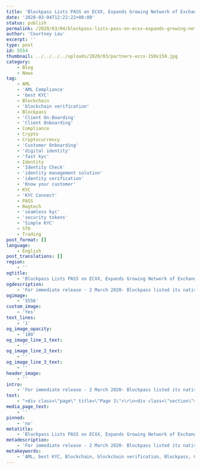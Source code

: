```yaml
---
title: 'Blockpass Lists PASS on ECXX, Expands Growing Network of Exchanges'
date: '2020-03-04T12:22:22+00:00'
status: publish
permalink: /2020/03/04/blockpass-lists-pass-on-ecxx-expands-growing-network-of-exchanges
author: 'Courtney Lau'
excerpt: ''
type: post
id: 5554
thumbnail: ../../../../uploads/2020/03/partners-eccx-150x150.jpg
category:
    - Blog
    - News
tag:
    - AML
    - 'AML Compliance'
    - 'best KYC'
    - Blockchain
    - 'blockchain verification'
    - Blockpass
    - 'Client On-Boarding'
    - 'Client Onboarding'
    - Compliance
    - Crypto
    - Cryptocurrency
    - 'Customer Onboarding'
    - 'digital identity'
    - 'fast kyc'
    - Identity
    - 'Identity Check'
    - 'identity management solution'
    - 'identity verification'
    - 'Know your customer'
    - KYC
    - 'KYC Connect'
    - PASS
    - Regtech
    - 'seamless kyc'
    - 'security tokens'
    - 'Simple KYC'
    - STO
    - Trading
post_format: []
language:
    - English
post_translations: []
region:
    - ''
ogtitle:
    - 'Blockpass Lists PASS on ECXX, Expands Growing Network of Exchanges'
ogdescription:
    - 'For immediate release - 2 March 2020-​ Blockpass listed its native utility token PASS on digital asset exchange platform ECXX on 20 February 2020.'
ogimage:
    - '5556'
custom_image:
    - 'Yes'
text_lines:
    - '1'
og_image_opacity:
    - '100'
og_image_line_1_text:
    - ''
og_image_line_2_text:
    - ''
og_image_line_3_text:
    - ''
header_image:
    - ''
intro:
    - 'For immediate release - 2 March 2020-​ Blockpass listed its native utility token PASS on digital asset exchange platform ECXX on 20 February 2020.'
text:
    - "<div class=\"page\" title=\"Page 1\">\r\n<div class=\"section\">\r\n<div class=\"layoutArea\">\r\n<div class=\"column\">\r\n\r\n<a href=\"https://ecxx.com/en_US/\">ECXX</a> is a Singapore-based exchange platform with proprietary systems built for high-volume. With its vision to be the World's Leading Digital Asset Exchange, the group aims to deliver trustable and secured digital asset trading services. ecxx.com ensures discretion by protecting client assets with a world-class multi-layer security system.\r\n\r\nBlockpass is a digital identity verification provider that provides a one-click compliance gateway to financial services and other regulated industries. From the Blockpass Mobile App, users can create, store, and manage a data-secure digital identity that can be used for an entire ecosystem of services and token purchases. PASS is the first KYC-enabled ERC-20 token, used for transacting in the Blockpass ecosystem. Exchanges that already list PASS include <a href=\"https://hitbtc.com/\">HitBTC</a>, <a href=\"https://www.lykke.com/\">Lykke</a>, <a href=\"https://adaxtech.com/\">ADAX</a> and <a href=\"https://www.glenbit.com/\">GlenBit</a>, with new exchanges being announced soon.\r\n\r\n“We are thrilled to announce yet another exchange that we have partnered with with for distribution of PASS,” said CEO <a href=\"https://www.linkedin.com/in/adamvaziri/\">Adam Vaziri</a>. “PASS is the only KYC enabled ERC-20 token, meaning it is secure and completely compliant in industry where regulation is becoming significantly more prevalent. By engaging with PASS, users become part of the Blockpass ecosystem and can access exclusive offers with our service partners.”\r\n\r\n“As we enter the 11th year since bitcoin was conceptualised, we believe regulatory compliance is the missing piece in the puzzle of the journey towards institutional and mass adoption. As such, we are excited to be working with projects like Blockpass which is playing a critical role in this journey,” Branson Lee, CEO of ECXX, said.\r\n\r\nServices in the Blockpass marketplace include <a href=\"https://adaxtech.com/\">ADAX</a>, <a href=\"https://holdex.io/\">Holdex</a>, <a href=\"https://www.glenbit.com/\">GlenBit</a>, <a href=\"https://wavesplatform.com/\">WAVES</a>, <a href=\"https://tokenomica.com/\">Tokenomica</a> and <a href=\"https://korporatio.com/\">Korporatio</a> amongst others. Blockpass has expanded in size and use over the past year,\r\n\r\n</div>\r\n</div>\r\n</div>\r\n</div>\r\n<div class=\"page\" title=\"Page 2\">\r\n<div class=\"section\">\r\n<div class=\"layoutArea\">\r\n<div class=\"column\">\r\n\r\nwith the inauguration of the <a href=\"https://identity-lab.blockpass.org/\">Blockpass Identity Lab</a> in partnership with Edinburgh Napier University in September 2018, followed by a number of new partnerships and collaborations with companies from a variety of industries and interests. Blockpass continues to develop its digital identity protocol with updates and additions to improve the compliance experience. Blockpass is seeing rapidly increasing numbers of users in the past few months as its identity verification solution is used for ICOs, <a href=\"https://www.blockpass.org/2019/05/25/what-is-a-security-token-and-a-security-token-offering/\">STOs</a> and <a href=\"https://www.blockpass.org/2019/06/14/what-is-an-initial-exchange-offering/\">IEOs,</a> supporting a number of successful fundraisers in the past few months. The Blockpass App is available from the App Store and Google Play.\r\n\r\nAbout Blockpass IDN\r\n\r\nBlockpass offers digital identity verification for businesses that participate in regulated industries, including crypto wallets and exchanges, virtual banks, traditional financial institutions and gaming. Blockpass provides an alternative process to cumbersome, repetitive and expensive Know Your Customer (KYC) and Anti-Money Laundering (AML) verification through an easy-to-use mobile application and seamless merchant dashboard. For individuals, Blockpass is a secure, user-centric gateway to financial services and other regulated offerings, allowing one click KYC submission. Blockpass alleviates the pain of opening new accounts and redoing KYC over and over. Registered in Hong Kong, Blockpass IDN is a joint venture of Infinity Blockchain Labs and Chain of Things. Blockpass IDN licenses its technology from the non-profit Blockpass Foundation, registered in the Isle of Man.\r\n\r\nFor more information and updates, please visit and sign up to the following: Promotional video: ​https://youtu.be/SvO2cw3e-SI\r\nWebsite: ​http://www.blockpass.org\r\nMedium: ​https://medium.com/@blockpass\r\n\r\nTwitter: ​https://twitter.com/BlockpassOrg\r\nFacebook: ​https://www.facebook.com/blockpassorg/ Telegram: ​https://t.me/blockpass\r\n\r\n</div>\r\n</div>\r\n</div>\r\n</div>\r\n&nbsp;"
media_page_text:
    - ''
pinned:
    - 'no'
metatitle:
    - 'Blockpass Lists PASS on ECXX, Expands Growing Network of Exchanges'
metadescription:
    - 'For immediate release - 2 March 2020-​ Blockpass listed its native utility token PASS on digital asset exchange platform ECXX on 20 February 2020.'
metakeywords:
    - 'AML, best KYC, Blockchain, blockchain verification, Blockpass, Client On-Boarding, Client Onboarding, Compliance, Crypto, Cryptocurrency, Customer Onboarding, digital identity, fast kyc, Identity, Identity Check, identity management solution, identity verification, Know your customer, KYC, KYC Connect, PASS, Regtech, seamless kyc, security tokens, Simple KYC, STO'
---
```

<!DOCTYPE html PUBLIC "-//W3C//DTD HTML 4.0 Transitional//EN" "http://www.w3.org/TR/REC-html40/loose.dtd">
<?xml encoding="UTF-8">

